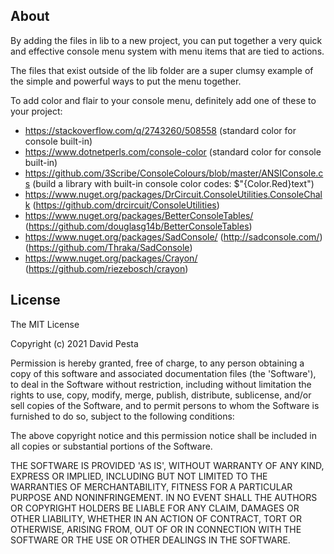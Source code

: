 ## About

By adding the files in lib to a new project, you can put together a very quick and effective console menu system with menu items that are tied to actions.

The files that exist outside of the lib folder are a super clumsy example of the simple and powerful ways to put the menu together.

To add color and flair to your console menu, definitely add one of these to your project:
- https://stackoverflow.com/q/2743260/508558 (standard color for console built-in)
- https://www.dotnetperls.com/console-color (standard color for console built-in)
- https://github.com/3Scribe/ConsoleColours/blob/master/ANSIConsole.cs (build a library with built-in console color codes: $"{Color.Red}text")
- https://www.nuget.org/packages/DrCircuit.ConsoleUtilities.ConsoleChalk (https://github.com/drcircuit/ConsoleUtilities)
- https://www.nuget.org/packages/BetterConsoleTables/ (https://github.com/douglasg14b/BetterConsoleTables)
- https://www.nuget.org/packages/SadConsole/ (http://sadconsole.com/) (https://github.com/Thraka/SadConsole)
- https://www.nuget.org/packages/Crayon/ (https://github.com/riezebosch/crayon)

## License

The MIT License

Copyright (c) 2021 David Pesta

Permission is hereby granted, free of charge, to any person obtaining
a copy of this software and associated documentation files (the
'Software'), to deal in the Software without restriction, including
without limitation the rights to use, copy, modify, merge, publish,
distribute, sublicense, and/or sell copies of the Software, and to
permit persons to whom the Software is furnished to do so, subject to
the following conditions:

The above copyright notice and this permission notice shall be
included in all copies or substantial portions of the Software.

THE SOFTWARE IS PROVIDED 'AS IS', WITHOUT WARRANTY OF ANY KIND,
EXPRESS OR IMPLIED, INCLUDING BUT NOT LIMITED TO THE WARRANTIES OF
MERCHANTABILITY, FITNESS FOR A PARTICULAR PURPOSE AND NONINFRINGEMENT.
IN NO EVENT SHALL THE AUTHORS OR COPYRIGHT HOLDERS BE LIABLE FOR ANY
CLAIM, DAMAGES OR OTHER LIABILITY, WHETHER IN AN ACTION OF CONTRACT,
TORT OR OTHERWISE, ARISING FROM, OUT OF OR IN CONNECTION WITH THE
SOFTWARE OR THE USE OR OTHER DEALINGS IN THE SOFTWARE.